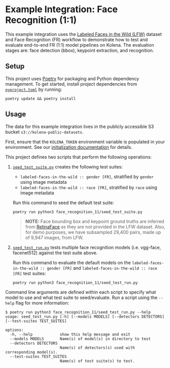 # Example Integration: Face Recognition (1:1)

This example integration uses the [Labeled Faces in the Wild (LFW)](http://vis-www.cs.umass.edu/lfw/) dataset and Face Recognition (FR) workflow to demonstrate how to test and evaluate end-to-end FR (1:1) model pipelines on Kolena. The evaluation stages are: face detection (bbox), keypoint extraction, and recognition.

## Setup

This project uses [Poetry](https://python-poetry.org/) for packaging and Python dependency management. To get started,
install project dependencies from [`pyproject.toml`](./pyproject.toml) by running:

```shell
poetry update && poetry install
```

## Usage

The data for this example integration lives in the publicly accessible S3 bucket `s3://kolena-public-datasets`.

First, ensure that the `KOLENA_TOKEN` environment variable is populated in your environment. See our
[initialization documentation](https://docs.kolena.io/installing-kolena/#initialization) for details.

This project defines two scripts that perform the following operations:

1. [`seed_test_suite.py`](face_recognition_11/seed_test_suite.py) creates the following test suites:

    - `labeled-faces-in-the-wild :: gender [FR]`, stratified by `gender` using image metadata
    - `labeled-faces-in-the-wild :: race [FR]`, stratified by `race` using image metadata

    Run this command to seed the default test suite:
    ```shell
    poetry run python3 face_recognition_11/seed_test_suite.py
    ```

    > **NOTE:**  Face bounding box and keypoint ground truths are inferred from [RetinaFace](https://github.com/serengil/retinaface/) as they are not provided in the LFW dataset. Also, for demo purposes, we have subsampled 29,400 pairs, made up of 9,947 images, from LFW.

2. [`seed_test_run.py`](face_recognition_11/seed_test_run.py) tests multiple face recognition models (i.e. vgg-face, facenet512) against the test suite above.

    Run this command to evaluate the default models on the `labeled-faces-in-the-wild :: gender [FR]` and `labeled-faces-in-the-wild :: race [FR]` test suites:
    ```shell
    poetry run python3 face_recognition_11/seed_test_run.py
    ```

Command line arguments are defined within each script to specify what model to use and what test suite to seed/evaluate.
Run a script using the `--help` flag for more information:

```shell
$ poetry run python3 face_recognition_11/seed_test_run.py --help
usage: seed_test_run.py [-h] [--models MODELS] [--detectors DETECTORS] [--test-suites TEST_SUITES]

options:
  -h, --help            show this help message and exit
  --models MODELS       Name(s) of model(s) in directory to test
  --detectors DETECTORS
                        Name(s) of detectors(s) used with corresponding model(s).
  --test-suites TEST_SUITES
                        Name(s) of test suite(s) to test.
```
